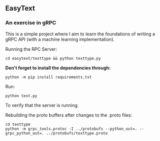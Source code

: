 ## EasyText
### An exercise in gRPC

This is a simple project where I aim to learn the foundations of writing a gRPC API (with a machine learning implementation).

Running the RPC Server:

```
cd easytext/texttype && python texttype.py
```

**Don't forget to install the dependencies through:**

```
python -m pip install requirements.txt
```

Run:

```
python test.py
```

To verify that the server is running.


Rebuilding the proto buffers after changes to the .proto files:

```
cd texttype
python -m grpc_tools.protoc -I ../protobufs --python_out=. --grpc_python_out=. ../protobufs/texttype.proto

